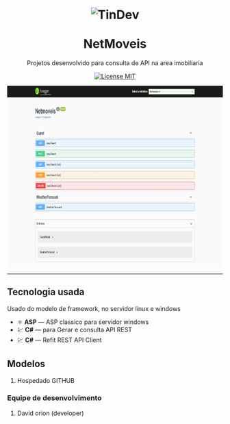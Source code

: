 <h1 align="center">
<br>
  <img src="img/logo.jpg" alt="TinDev" width="120">
<br>
<br>
NetMoveis
</h1>

<p align="center">Projetos desenvolvido para consulta de API na area imobiliaria</p>

<p align="center">
  <a href="#">
    <img src="https://img.shields.io/badge/License-MIT-blue.svg" alt="License MIT">
  </a>
</p>

<div>
  <img src="img/API_HOME.jpg" alt="area de imoveis" align="center" height="425">
  

</div>

<hr />

## Tecnologia usada

Usado do modelo de framework, no servidor linux e windows

- ⚛️ **ASP** — ASP classico para servidor windows
-  💹 **C#** — para Gerar e consulta API REST
-  💹 **C#** — Refit REST API Client


## Modelos

1. Hospedado GITHUB 


### Equipe de desenvolvimento

1. David orion (developer)



